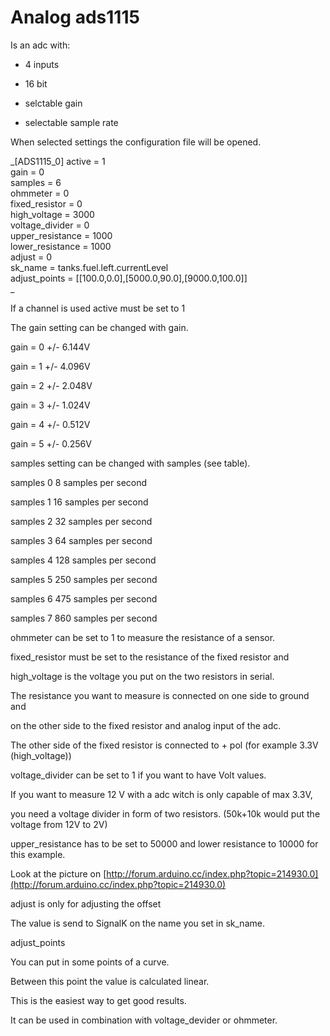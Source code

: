 # Analog ads1115

Is an adc with:

* 4 inputs

* 16 bit

* selctable gain

* selectable sample rate


When selected settings the configuration file will be opened.

_\[ADS1115\_0\] active = 1  
gain = 0   
samples = 6   
ohmmeter = 0   
fixed\_resistor = 0   
high\_voltage = 3000   
voltage\_divider = 0   
upper\_resistance = 1000   
lower\_resistance = 1000   
adjust = 0   
sk\_name = tanks.fuel.left.currentLevel   
adjust\_points = \[\[100.0,0.0\],\[5000.0,90.0\],\[9000.0,100.0\]\]  
_

If a channel is used active must be set to 1

The gain setting can be changed with gain.

gain = 0 +/- 6.144V

gain = 1 +/- 4.096V

gain = 2 +/- 2.048V

gain = 3 +/- 1.024V

gain = 4 +/- 0.512V

gain = 5 +/- 0.256V

samples setting can be changed with samples \(see table\).

samples 0 8  samples per second

samples 1 16 samples per second

samples 2 32 samples per second

samples 3 64 samples per second

samples 4 128 samples per second

samples 5 250 samples per second

samples 6 475 samples per second

samples 7 860 samples per second

ohmmeter can be set to 1 to measure the resistance of a sensor.

fixed\_resistor must be set to the resistance of the fixed resistor and

high\_voltage is the voltage you put on the two resistors in serial.

The resistance you want to measure is connected on one side to ground and

on the other side to the fixed resistor and analog input of the adc.

The other side of the fixed resistor is connected to + pol \(for example 3.3V \(high\_voltage\)\)

voltage\_divider can be set to 1 if you want to have Volt values.

If you want to measure 12 V with a adc witch is only capable of max 3.3V,

you need a voltage divider in form of two resistors. \(50k+10k would put the voltage from 12V to 2V\)

upper\_resistance has to be set to 50000 and lower resistance to 10000 for this example.

Look at the picture on [http://forum.arduino.cc/index.php?topic=214930.0](http://forum.arduino.cc/index.php?topic=214930.0)

adjust is only for adjusting the offset

The value is send to SignalK on the name you set in sk\_name.

adjust\_points

You can put in some points of a curve.

Between this point the value is calculated linear.

This is the easiest way to get good results.

It can be used in combination with voltage\_devider or ohmmeter.

